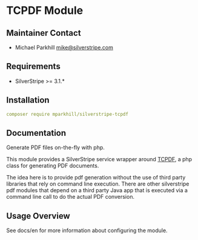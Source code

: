 # TCPDF Module

## Maintainer Contact

* Michael Parkhill <mike@silverstripe.com>

## Requirements

* SilverStripe >= 3.1.*

## Installation

```yaml
composer require mparkhill/silverstripe-tcpdf
```

## Documentation

Generate PDF files on-the-fly with php.

This module provides a SilverStripe service wrapper around [TCPDF](http://tcpdf.org),
a php class for generating PDF documents.

The idea here is to provide pdf generation without the use of third party
libraries that rely on command line execution. There are other silverstripe
pdf modules that depend on a third party Java app that is executed via a
command line call to do the actual PDF conversion.

## Usage Overview

See docs/en for more information about configuring the module.
